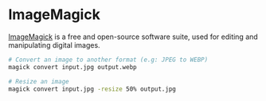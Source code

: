 # ImageMagick

[ImageMagick](https://imagemagick.org/) is a free and open-source software suite, used for editing and manipulating digital images.

```sh
# Convert an image to another format (e.g: JPEG to WEBP)
magick convert input.jpg output.webp

# Resize an image
magick convert input.jpg -resize 50% output.jpg
```

